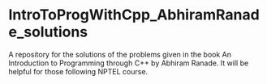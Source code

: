 # IntroToProgWithCpp_AbhiramRanade_solutions
A repository for the solutions of the problems given in the book An Introduction to Programming through C++ by Abhiram Ranade.
It will be helpful for those following NPTEL course.
